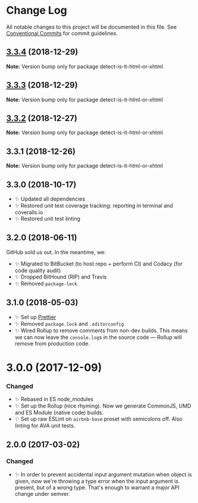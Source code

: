 # Change Log

All notable changes to this project will be documented in this file.
See [Conventional Commits](https://conventionalcommits.org) for commit guidelines.

## [3.3.4](https://bitbucket.org/codsen/codsen/src/master/packages/detect-is-it-html-or-xhtml/compare/detect-is-it-html-or-xhtml@3.3.3...detect-is-it-html-or-xhtml@3.3.4) (2018-12-29)

**Note:** Version bump only for package detect-is-it-html-or-xhtml





## [3.3.3](https://bitbucket.org/codsen/codsen/src/master/packages/detect-is-it-html-or-xhtml/compare/detect-is-it-html-or-xhtml@3.3.2...detect-is-it-html-or-xhtml@3.3.3) (2018-12-29)

**Note:** Version bump only for package detect-is-it-html-or-xhtml





## [3.3.2](https://bitbucket.org/codsen/codsen/src/master/packages/detect-is-it-html-or-xhtml/compare/detect-is-it-html-or-xhtml@3.3.1...detect-is-it-html-or-xhtml@3.3.2) (2018-12-27)

**Note:** Version bump only for package detect-is-it-html-or-xhtml





## 3.3.1 (2018-12-26)

**Note:** Version bump only for package detect-is-it-html-or-xhtml





## 3.3.0 (2018-10-17)

- ✨ Updated all dependencies
- ✨ Restored unit test coverage tracking: reporting in terminal and coveralls.io
- ✨ Restored unit test linting

## 3.2.0 (2018-06-11)

GitHub sold us out. In the meantime, we:

- ✨ Migrated to BitBucket (to host repo + perform CI) and Codacy (for code quality audit)
- ✨ Dropped BitHound (RIP) and Travis
- ✨ Removed `package-lock`

## 3.1.0 (2018-05-03)

- ✨ Set up [Prettier](https://prettier.io)
- ✨ Removed `package.lock` and `.editorconfig`
- ✨ Wired Rollup to remove comments from non-dev builds. This means we can now leave the `console.log`s in the source code — Rollup will remove from production code.

# 3.0.0 (2017-12-09)

### Changed

- ✨ Rebased in ES node_modules
- ✨ Set up the Rollup (nice rhyming). Now we generate CommonJS, UMD and ES Module (native code) builds.
- ✨ Set up raw ESLint on `airbnb-base` preset with semicolons off. Also linting for AVA unit tests.

## 2.0.0 (2017-03-02)

### Changed

- ✨ In order to prevent accidental input argument mutation when object is given, now we're throwing a type error when the input argument is present, but of a wrong type. That's enough to warrant a major API change under semver.
